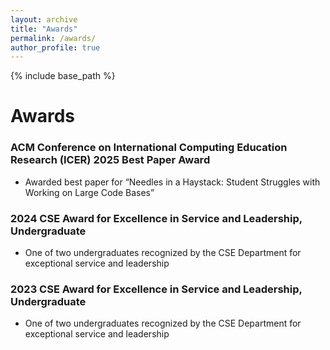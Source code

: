 ```yaml
---
layout: archive
title: "Awards"
permalink: /awards/
author_profile: true
---
```


{% include base_path %}

# Awards

### ACM Conference on International Computing Education Research (ICER) 2025 Best Paper Award
- Awarded best paper for “Needles in a Haystack: Student Struggles with Working on Large Code Bases”

### 2024 CSE Award for Excellence in Service and Leadership, Undergraduate
- One of two undergraduates recognized by the CSE Department for exceptional service and leadership

### 2023 CSE Award for Excellence in Service and Leadership, Undergraduate
- One of two undergraduates recognized by the CSE Department for exceptional service and leadership
